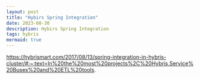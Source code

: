 ```yaml
---
layout: post
title: "Hybirs Spring Integration"
date: 2023-08-30
description: Hybirs Spring Integration
tags: hybris
mermaid: true
---
```



https://hybrismart.com/2017/08/13/spring-integration-in-hybris-cluster/#:~:text=In%20the%20most%20projects%2C%20Hybris,Service%20Buses%20and%20ETL%20tools.